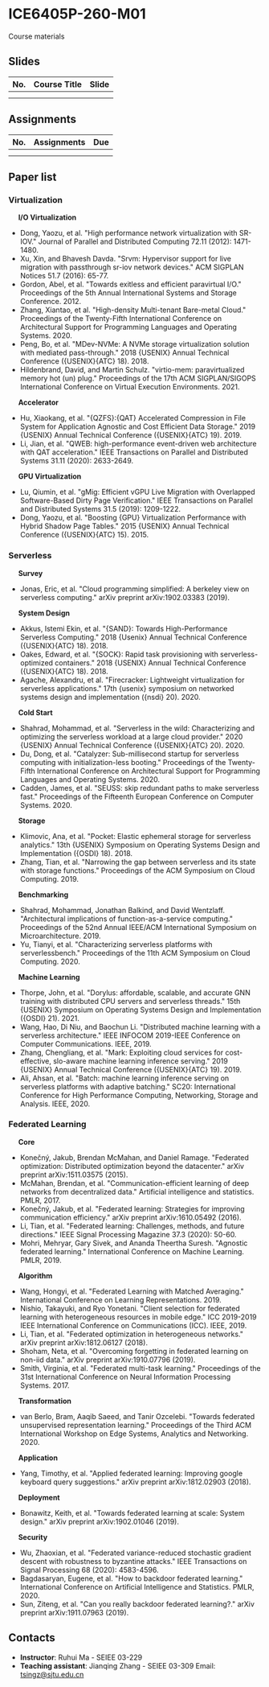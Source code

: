 # ICE6405P-260-M01

Course materials

## Slides

| No. | Course Title | Slide |
| ---------- | ------------ | ----- |
|            |              |       |
|            |              |       |

## Assignments

| No. | Assignments | Due |
| --- | ----------- | --- |
|     |             |     |
|     |             |     |

## Paper list

### Virtualization

&nbsp;&nbsp;&nbsp;&nbsp;  **I/O Virtualization**

* Dong, Yaozu, et al. "High performance network virtualization with SR-IOV." Journal of Parallel and Distributed Computing 72.11 (2012): 1471-1480.
* Xu, Xin, and Bhavesh Davda. "Srvm: Hypervisor support for live migration with passthrough sr-iov network devices." ACM SIGPLAN Notices 51.7 (2016): 65-77.
* Gordon, Abel, et al. "Towards exitless and efficient paravirtual I/O." Proceedings of the 5th Annual International Systems and Storage Conference. 2012.
* Zhang, Xiantao, et al. "High-density Multi-tenant Bare-metal Cloud." Proceedings of the Twenty-Fifth International Conference on Architectural Support for Programming Languages and Operating Systems. 2020.
* Peng, Bo, et al. "MDev-NVMe: A NVMe storage virtualization solution with mediated pass-through." 2018 {USENIX} Annual Technical Conference ({USENIX}{ATC} 18). 2018.
* Hildenbrand, David, and Martin Schulz. "virtio-mem: paravirtualized memory hot (un) plug." Proceedings of the 17th ACM SIGPLAN/SIGOPS International Conference on Virtual Execution Environments. 2021.

&nbsp;&nbsp;&nbsp;&nbsp;  **Accelerator**

* Hu, Xiaokang, et al. "{QZFS}:{QAT} Accelerated Compression in File System for Application Agnostic and Cost Efficient Data Storage." 2019 {USENIX} Annual Technical Conference ({USENIX}{ATC} 19). 2019.
* Li, Jian, et al. "QWEB: high-performance event-driven web architecture with QAT acceleration." IEEE Transactions on Parallel and Distributed Systems 31.11 (2020): 2633-2649.

&nbsp;&nbsp;&nbsp;&nbsp;  **GPU Virtualization**

* Lu, Qiumin, et al. "gMig: Efficient vGPU Live Migration with Overlapped Software-Based Dirty Page Verification." IEEE Transactions on Parallel and Distributed Systems 31.5 (2019): 1209-1222.
* Dong, Yaozu, et al. "Boosting {GPU} Virtualization Performance with Hybrid Shadow Page Tables." 2015 {USENIX} Annual Technical Conference ({USENIX}{ATC} 15). 2015.

### Serverless

&nbsp;&nbsp;&nbsp;&nbsp;  **Survey**

* Jonas, Eric, et al. "Cloud programming simplified: A berkeley view on serverless computing." arXiv preprint arXiv:1902.03383 (2019).

&nbsp;&nbsp;&nbsp;&nbsp;  **System Design**

* Akkus, Istemi Ekin, et al. "{SAND}: Towards High-Performance Serverless Computing." 2018 {Usenix} Annual Technical Conference ({USENIX}{ATC} 18). 2018.
* Oakes, Edward, et al. "{SOCK}: Rapid task provisioning with serverless-optimized containers." 2018 {USENIX} Annual Technical Conference ({USENIX}{ATC} 18). 2018.
* Agache, Alexandru, et al. "Firecracker: Lightweight virtualization for serverless applications." 17th {usenix} symposium on networked systems design and implementation ({nsdi} 20). 2020.

&nbsp;&nbsp;&nbsp;&nbsp;  **Cold Start**

* Shahrad, Mohammad, et al. "Serverless in the wild: Characterizing and optimizing the serverless workload at a large cloud provider." 2020 {USENIX} Annual Technical Conference ({USENIX}{ATC} 20). 2020.
* Du, Dong, et al. "Catalyzer: Sub-millisecond startup for serverless computing with initialization-less booting." Proceedings of the Twenty-Fifth International Conference on Architectural Support for Programming Languages and Operating Systems. 2020.
* Cadden, James, et al. "SEUSS: skip redundant paths to make serverless fast." Proceedings of the Fifteenth European Conference on Computer Systems. 2020.

&nbsp;&nbsp;&nbsp;&nbsp;  **Storage**

* Klimovic, Ana, et al. "Pocket: Elastic ephemeral storage for serverless analytics." 13th {USENIX} Symposium on Operating Systems Design and Implementation ({OSDI} 18). 2018.
* Zhang, Tian, et al. "Narrowing the gap between serverless and its state with storage functions." Proceedings of the ACM Symposium on Cloud Computing. 2019.

&nbsp;&nbsp;&nbsp;&nbsp;  **Benchmarking**

* Shahrad, Mohammad, Jonathan Balkind, and David Wentzlaff. "Architectural implications of function-as-a-service computing." Proceedings of the 52nd Annual IEEE/ACM International Symposium on Microarchitecture. 2019.
* Yu, Tianyi, et al. "Characterizing serverless platforms with serverlessbench." Proceedings of the 11th ACM Symposium on Cloud Computing. 2020.

&nbsp;&nbsp;&nbsp;&nbsp;  **Machine Learning**
* Thorpe, John, et al. "Dorylus: affordable, scalable, and accurate GNN training with distributed CPU servers and serverless threads." 15th {USENIX} Symposium on Operating Systems Design and Implementation ({OSDI} 21). 2021.
* Wang, Hao, Di Niu, and Baochun Li. "Distributed machine learning with a serverless architecture." IEEE INFOCOM 2019-IEEE Conference on Computer Communications. IEEE, 2019.
* Zhang, Chengliang, et al. "Mark: Exploiting cloud services for cost-effective, slo-aware machine learning inference serving." 2019 {USENIX} Annual Technical Conference ({USENIX}{ATC} 19). 2019.
* Ali, Ahsan, et al. "Batch: machine learning inference serving on serverless platforms with adaptive batching." SC20: International Conference for High Performance Computing, Networking, Storage and Analysis. IEEE, 2020.

### Federated Learning

&nbsp;&nbsp;&nbsp;&nbsp;  **Core**

* Konečný, Jakub, Brendan McMahan, and Daniel Ramage. "Federated optimization: Distributed optimization beyond the datacenter." arXiv preprint arXiv:1511.03575 (2015).
* McMahan, Brendan, et al. "Communication-efficient learning of deep networks from decentralized data." Artificial intelligence and statistics. PMLR, 2017.
* Konečný, Jakub, et al. "Federated learning: Strategies for improving communication efficiency." arXiv preprint arXiv:1610.05492 (2016).
* Li, Tian, et al. "Federated learning: Challenges, methods, and future directions." IEEE Signal Processing Magazine 37.3 (2020): 50-60.
* Mohri, Mehryar, Gary Sivek, and Ananda Theertha Suresh. "Agnostic federated learning." International Conference on Machine Learning. PMLR, 2019.

&nbsp;&nbsp;&nbsp;&nbsp;  **Algorithm**

* Wang, Hongyi, et al. "Federated Learning with Matched Averaging." International Conference on Learning Representations. 2019.
* Nishio, Takayuki, and Ryo Yonetani. "Client selection for federated learning with heterogeneous resources in mobile edge." ICC 2019-2019 IEEE International Conference on Communications (ICC). IEEE, 2019.
* Li, Tian, et al. "Federated optimization in heterogeneous networks." arXiv preprint arXiv:1812.06127 (2018).
* Shoham, Neta, et al. "Overcoming forgetting in federated learning on non-iid data." arXiv preprint arXiv:1910.07796 (2019).
* Smith, Virginia, et al. "Federated multi-task learning." Proceedings of the 31st International Conference on Neural Information Processing Systems. 2017.

&nbsp;&nbsp;&nbsp;&nbsp;  **Transformation**

* van Berlo, Bram, Aaqib Saeed, and Tanir Ozcelebi. "Towards federated unsupervised representation learning." Proceedings of the Third ACM International Workshop on Edge Systems, Analytics and Networking. 2020.

&nbsp;&nbsp;&nbsp;&nbsp;  **Application**

* Yang, Timothy, et al. "Applied federated learning: Improving google keyboard query suggestions." arXiv preprint arXiv:1812.02903 (2018).

&nbsp;&nbsp;&nbsp;&nbsp;  **Deployment**

* Bonawitz, Keith, et al. "Towards federated learning at scale: System design." arXiv preprint arXiv:1902.01046 (2019).

&nbsp;&nbsp;&nbsp;&nbsp;  **Security**

* Wu, Zhaoxian, et al. "Federated variance-reduced stochastic gradient descent with robustness to byzantine attacks." IEEE Transactions on Signal Processing 68 (2020): 4583-4596.
* Bagdasaryan, Eugene, et al. "How to backdoor federated learning." International Conference on Artificial Intelligence and Statistics. PMLR, 2020.
* Sun, Ziteng, et al. "Can you really backdoor federated learning?." arXiv preprint arXiv:1911.07963 (2019).


## Contacts

* **Instructor**: Ruhui Ma - SEIEE 03-229
* **Teaching assistant**: Jianqing Zhang - SEIEE 03-309  Email: tsingz@sjtu.edu.cn
